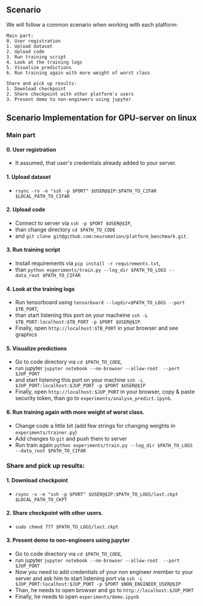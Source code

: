 ## Scenario
We will follow a common scenario when working with each platform:
```
Main part:
0. User registration
1. Upload dataset
2. Upload code
3. Run training script
4. Look at the training logs
5. Visualize predictions
6. Run training again with more weight of worst class

Share and pick up results:
1. Download checkpoint
2. Share checkpoint with other platform's users
3. Present demo to non-engineers using jupyter
```


## Scenario Implementation for **GPU-server on linux**

### Main part

#### 0. User registration
* It assumed, that user's credentials already added to your server.


#### 1. Upload dataset
* `rsync -rv -e "ssh -p $PORT" $USER@$IP:$PATH_TO_CIFAR $LOCAL_PATH_TO_CIFAR`


#### 2. Upload code
* Connect to server via `ssh -p $PORT $USER@$IP`,
* than change directory `cd $PATH_TO_CODE`
* and `git clone git@github.com:neuromation/platform_benchmark.git`.


#### 3. Run training script
* Install requirements via `pip install -r requirements.txt`,
* than `python experiments/train.py --log_dir $PATH_TO_LOGS --data_root $PATH_TO_CIFAR`


#### 4. Look at the training logs
* Run tensorboard using `tensorboard --logdir=$PATH_TO_LOGS --port $TB_PORT`,
* than start listening this port on your macheine `ssh -L $TB_PORT:localhost:$TB_PORT -p $PORT $USER@$IP`.
* Finally, open `http://localhost:$TB_PORT` in your browser and see graphics


#### 5. Visualize predictions
* Go to code directory via `cd $PATH_TO_CODE`,
* run jupyter `jupyter notebook --no-browser --allow-root  --port $JUP_PORT`
* and start listening this port on your machine `ssh -L $JUP_PORT:localhost:$JUP_PORT -p $PORT $USER@$IP`
* Finally, open `http://localhost:$JUP_PORT` in your browser, copy & paste security token,
than go to `experiments/analyse_predict.ipynb`.


#### 6. Run training again with more weight of worst class.
* Change code a little bit (add few strings for changing weights in `experiments/trainer.py`)
* Add changes to `git` and push them to server
* Run train again `python experiments/train.py --log_dir $PATH_TO_LOGS --data_root $PATH_TO_CIFAR`

### Share and pick up results:

#### 1. Download checkpoint
* `rsync -v -e "ssh -p $PORT" $USER@$IP:$PATH_TO_LOGS/last.ckpt $LOCAL_PATH_TO_CKPT`

#### 2. Share checkpoint with other users.
* `sudo chmod 777 $PATH_TO_LOGS/last.ckpt`


#### 3. Present demo to non-engineers using jupyter
* Go to code directory via `cd $PATH_TO_CODE`,
* run jupyter `jupyter notebook --no-browser --allow-root  --port $JUP_PORT`
* Now you need to add credentials of your non engineer member to your server and 
ask him to start listening port via `ssh -L $JUP_PORT:localhost:$JUP_PORT -p $PORT $NON_ENGINEER_USER@$IP`
* Than, he needs to open browser and go to `http://localhost:$JUP_PORT`
* Finally, he needs to open `experiments/demo.ipynb`
